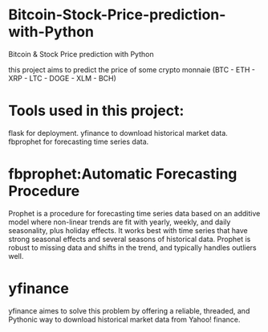 # Bitcoin-Stock-Price-prediction-with-Python
Bitcoin &amp; Stock Price prediction with Python 

this project aims to predict the price of some crypto monnaie (BTC - ETH - XRP - LTC - DOGE - XLM - BCH)

# Tools used in this project:
flask for deployment.
yfinance to download historical market data.
fbprophet for forecasting time series data.


# fbprophet:Automatic Forecasting Procedure
Prophet is a procedure for forecasting time series data based on an additive model where non-linear trends are fit with yearly, weekly, and daily seasonality, plus holiday effects. It works best with time series that have strong seasonal effects and several seasons of historical data. Prophet is robust to missing data and shifts in the trend, and typically handles outliers well.

# yfinance
yfinance aimes to solve this problem by offering a reliable, threaded, and Pythonic way to download historical market data from Yahoo! finance.
